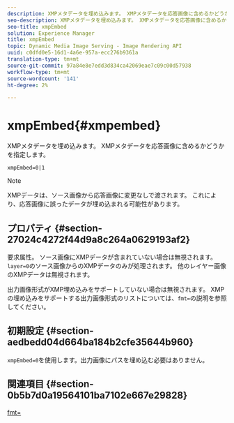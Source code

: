 ```yaml
---
description: XMPメタデータを埋め込みます。 XMPメタデータを応答画像に含めるかどうかを指定します。
seo-description: XMPメタデータを埋め込みます。 XMPメタデータを応答画像に含めるかどうかを指定します。
seo-title: xmpEmbed
solution: Experience Manager
title: xmpEmbed
topic: Dynamic Media Image Serving - Image Rendering API
uuid: c0dfd0e5-16d1-4a6e-957a-ecc276b9361a
translation-type: tm+mt
source-git-commit: 97a84e8e7edd3d834ca42069eae7c09c00d57938
workflow-type: tm+mt
source-wordcount: '141'
ht-degree: 2%

---
```



# xmpEmbed{#xmpembed}

XMPメタデータを埋め込みます。 XMPメタデータを応答画像に含めるかどうかを指定します。

`xmpEmbed=0|1`

>[!NOTE]
>
>XMPデータは、ソース画像から応答画像に変更なしで渡されます。 これにより、応答画像に誤ったデータが埋め込まれる可能性があります。

## プロパティ {#section-27024c4272f44d9a8c264a0629193af2}

要求属性。 ソース画像にXMPデータが含まれていない場合は無視されます。 `layer=0`のソース画像からのXMPデータのみが処理されます。 他のレイヤー画像のXMPデータは無視されます。

出力画像形式がXMP埋め込みをサポートしていない場合は無視されます。 XMPの埋め込みをサポートする出力画像形式のリストについては、`fmt=`の説明を参照してください。

## 初期設定 {#section-aedbedd04d664ba184b2cfe35644b960}

`xmpEmbed=0`を使用します。出力画像にパスを埋め込む必要はありません。

## 関連項目 {#section-0b5b7d0a19564101ba7102e667e29828}

[fmt=](../../../../../is-api/http-ref/image-serving-api-ref/c-http-protocol-reference/c-command-reference/r-is-http-fmt.md#reference-cdf10043423b45ba9fe15157fb3ae37a)
